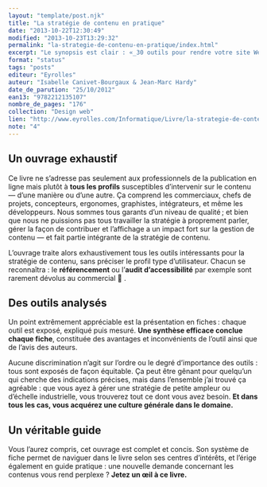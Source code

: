 ```yaml
---
layout: "template/post.njk"
title: "La stratégie de contenu en pratique"
date: "2013-10-22T12:30:49"
modified: "2013-10-23T13:29:32"
permalink: "la-strategie-de-contenu-en-pratique/index.html"
excerpt: "Le synopsis est clair : «_30 outils pour rendre votre site Web attractif et performant. L’expérience des auteurs est mise à profit efficacement._». Pas si loin des grands principes et des grandes théories, ce livre reste pragmatique et concret : à lire si vous touchez parfois à du contenu 🙂"
format: "status"
tags: "posts"
editeur: "Eyrolles"
auteur: "Isabelle Canivet-Bourgaux & Jean-Marc Hardy"
date_de_parution: "25/10/2012"
ean13: "9782212135107"
nombre_de_pages: "176"
collection: "Design web"
lien: "http://www.eyrolles.com/Informatique/Livre/la-strategie-de-contenu-en-pratique-9782212135107"
note: "4"
---
```

## Un ouvrage exhaustif

Ce livre ne s’adresse pas seulement aux professionnels de la publication en ligne mais plutôt à **tous les profils** susceptibles d’intervenir sur le contenu — d’une manière ou d’une autre. Ça comprend les commerciaux, chefs de projets, concepteurs, ergonomes, graphistes, intégrateurs, et même les développeurs. Nous sommes tous garants d’un niveau de qualité ; et bien que nous ne puissions pas tous travailler la stratégie à proprement parler, gérer la façon de contribuer et l’affichage a un impact fort sur la gestion de contenu — et fait partie intégrante de la stratégie de contenu.

L’ouvrage traite alors exhaustivement tous les outils intéressants pour la stratégie de contenu, sans préciser le profil type d’utilisateur. Chacun se reconnaîtra : le **référencement** ou l’**audit d’accessibilité** par exemple sont rarement dévolus au commercial 🙂 .

## Des outils analysés

Un point extrêmement appréciable est la présentation en fiches :&nbsp;chaque outil est exposé, expliqué puis mesuré. **Une synthèse efficace conclue chaque fiche**, constituée des avantages et inconvénients de l’outil ainsi que de l’avis des auteurs.

Aucune discrimination n’agit sur l’ordre ou le degré d’importance des outils : tous sont exposés de façon équitable. Ça peut être gênant pour quelqu’un qui cherche des indications précises, mais dans l’ensemble j’ai trouvé ça agréable : que vous ayez à gérer une stratégie de petite ampleur ou d’échelle industrielle, vous trouverez tout ce dont vous avez besoin. **Et dans tous les cas, vous acquérez une culture générale dans le domaine.**

## Un véritable guide

Vous l’aurez compris, cet ouvrage est complet et concis. Son système de fiche permet de naviguer dans le livre selon ses centres d’intérêts, et l’érige également en guide pratique : une nouvelle demande concernant les contenus vous rend perplexe ? **Jetez un œil à ce livre.**